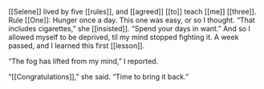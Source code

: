 [[Selene]] lived by five [[rules]], and [[agreed]] [[to]] teach [[me]] [[three]]. Rule [[One]]: Hunger once a day. This one was easy, or so I thought. “That includes cigarettes,” she [[insisted]]. “Spend your days in want.” And so I allowed myself to be deprived, til my mind stopped fighting it. A week passed, and I learned this first [[lesson]].

“The fog has lifted from my mind,” I reported.

“[[Congratulations]],” she said. “Time to bring it back.”